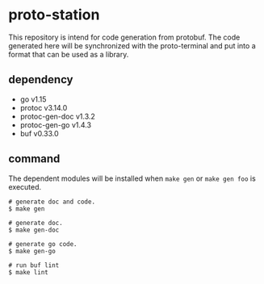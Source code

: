 # proto-station

This repository is intend for code generation from protobuf.
The code generated here will be synchronized with the proto-terminal and put into a format that can be used as a library.

## dependency

* go v1.15
* protoc v3.14.0
* protoc-gen-doc v1.3.2
* protoc-gen-go v1.4.3
* buf v0.33.0

## command

The dependent modules will be installed when `make gen` or `make gen foo` is executed.

```shell script
# generate doc and code. 
$ make gen

# generate doc. 
$ make gen-doc

# generate go code. 
$ make gen-go

# run buf lint
$ make lint
```